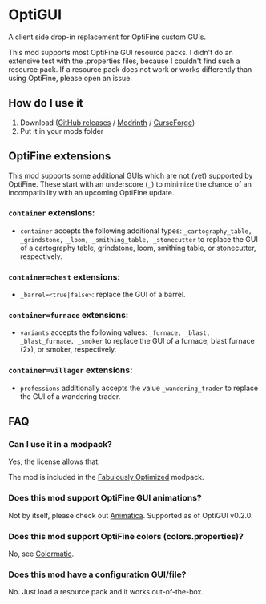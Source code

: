 # OptiGUI

A client side drop-in replacement for OptiFine custom GUIs.

This mod supports most OptiFine GUI resource packs. I didn't do an extensive test with the .properties files, because I couldn't find such a resource pack.
If a resource pack does not work or works differently than using OptiFine, please open an issue.

## How do I use it
1. Download ([GitHub releases](https://github.com/opekope2/OptiGUI/releases) / [Modrinth](https://modrinth.com/mod/optigui) / [CurseForge](https://www.curseforge.com/minecraft/mc-mods/optigui))
2. Put it in your mods folder

## OptiFine extensions

This mod supports some additional GUIs which are not (yet) supported by OptiFine. These start with an underscore (`_`) to minimize the chance of an incompatibility with an upcoming OptiFine update.

### `container` extensions:

* `container` accepts the following additional types: `_cartography_table, _grindstone, _loom, _smithing_table, _stonecutter` to replace the GUI of a cartography table, grindstone, loom, smithing table, or stonecutter, respectively.

### `container=chest` extensions:

* `_barrel=<true|false>`: replace the GUI of a barrel.

### `container=furnace` extensions:

* `variants` accepts the following values: `_furnace, _blast, _blast_furnace, _smoker` to replace the GUI of a furnace, blast furnace (2x), or smoker, respectively.

### `container=villager` extensions:

* `professions` additionally accepts the value `_wandering_trader` to replace the GUI of a wandering trader.

## FAQ

### Can I use it in a modpack?

Yes, the license allows that.

The mod is included in the [Fabulously Optimized](https://github.com/Fabulously-Optimized/fabulously-optimized) modpack.

### Does this mod support OptiFine GUI animations?

Not by itself, please check out [Animatica](https://github.com/FoundationGames/Animatica). Supported as of OptiGUI v0.2.0.

### Does this mod support OptiFine colors (colors.properties)?

No, see [Colormatic](https://github.com/kvverti/colormatic).

### Does this mod have a configuration GUI/file?

No. Just load a resource pack and it works out-of-the-box.
